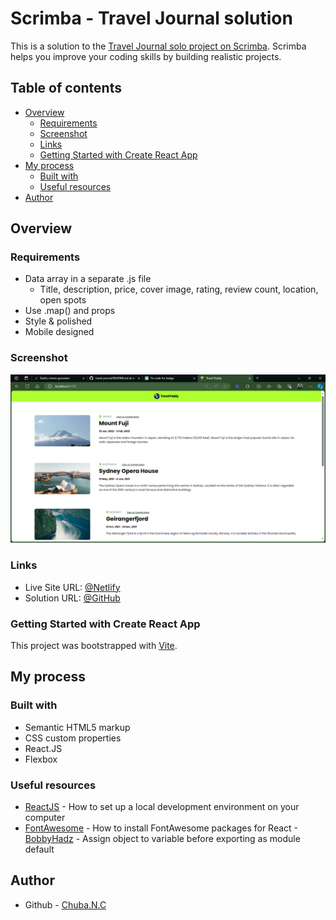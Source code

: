 # Scrimba - Travel Journal solution

This is a solution to the [Travel Journal solo project on Scrimba](https://scrimba.com/learn/learnjavascript/). Scrimba helps you improve your coding skills by building realistic projects.

## Table of contents

- [Overview](#overview)
  - [Requirements](#requirements)
  - [Screenshot](#screenshot)
  - [Links](#links)
  - [Getting Started with Create React App](#getting-started-with-create-react-app)
- [My process](#my-process)
  - [Built with](#built-with)
  - [Useful resources](#useful-resources)
- [Author](#author)

## Overview

### Requirements

- Data array in a separate .js file
  - Title, description, price, cover image, rating, review count, location, open spots
- Use .map() and props
- Style & polished
- Mobile designed

### Screenshot

![screenshot](./src/screenshots/Home.PNG)

### Links

- Live Site URL: [@Netlify](https://travel-journal-xdelmo.netlify.app/)
- Solution URL: [@GitHub](https://github.com/chuba-cn/travel-paddy)

### Getting Started with Create React App

This project was bootstrapped with [Vite](https://github.com/vitejs/vite).

## My process

### Built with

- Semantic HTML5 markup
- CSS custom properties
- React.JS
- Flexbox

### Useful resources

- [ReactJS](https://reactjs.org/tutorial/tutorial.html) - How to set up a local development environment on your computer
- [FontAwesome](https://fontawesome.com/v5/docs/web/use-with/react) - How to install FontAwesome packages for React -[BobbyHadz](https://bobbyhadz.com/blog/react-assign-object-to-variable-before-exporting-as-module) - Assign object to variable before exporting as module default

## Author

- Github - [Chuba.N.C](https://www.github.com/chuba-cn)
